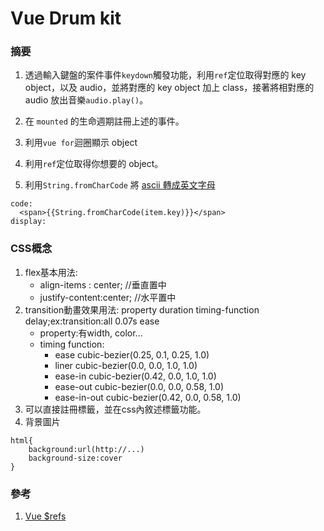 # Vue Drum kit

### 摘要

1. 透過輸入鍵盤的案件事件`keydown`觸發功能，利用`ref`定位取得對應的 key object，以及 audio，並將對應的 key object 加上 class，接著將相對應的 audio 放出音樂`audio.play()`。

2. 在 `mounted` 的生命週期註冊上述的事件。
3. 利用`vue for`迴圈顯示 object
4. 利用`ref`定位取得你想要的 object。
5. 利用`String.fromCharCode` 將 [ascii 轉成英文字母](https://zh.wikipedia.org/wiki/ASCII)
```
code:
  <span>{{String.fromCharCode(item.key)}}</span>
display:

```

### CSS概念

1. flex基本用法:
	- align-items : center; //垂直置中
	- justify-content:center; //水平置中
2. transition動畫效果用法: property duration timing-function delay;ex:transition:all 0.07s ease
	- property:有width, color...
	- timing function:
		- ease cubic-bezier(0.25, 0.1, 0.25, 1.0)
		- liner cubic-bezier(0.0, 0.0, 1.0, 1.0)
		- ease-in cubic-bezier(0.42, 0.0, 1.0, 1.0)
		- ease-out cubic-bezier(0.0, 0.0, 0.58, 1.0)
		- ease-in-out cubic-bezier(0.42, 0.0, 0.58, 1.0)
3. 可以直接註冊標籤，並在css內敘述標籤功能。
4. 背景圖片

```
html{
	background:url(http://...)
    background-size:cover
}
```

### 參考
1. [Vue $refs](https://blog.johnsonlu.org/vue-refs/)